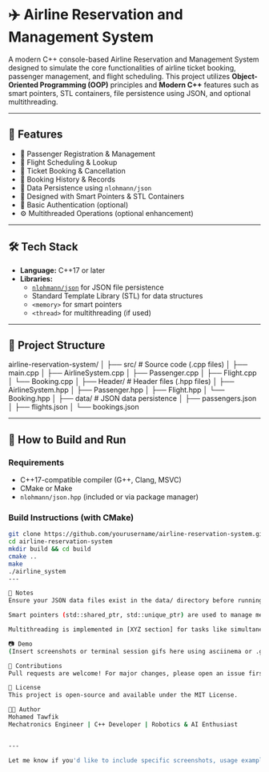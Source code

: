 # ✈️ Airline Reservation and Management System

A modern C++ console-based Airline Reservation and Management System designed to simulate the core functionalities of airline ticket booking, passenger management, and flight scheduling. This project utilizes **Object-Oriented Programming (OOP)** principles and **Modern C++** features such as smart pointers, STL containers, file persistence using JSON, and optional multithreading.

---

## 🚀 Features

- 🧳 Passenger Registration & Management
- 📅 Flight Scheduling & Lookup
- 🛫 Ticket Booking & Cancellation
- 📜 Booking History & Records
- 💾 Data Persistence using `nlohmann/json`
- 🧠 Designed with Smart Pointers & STL Containers
- 🔐 Basic Authentication (optional)
- ⚙️ Multithreaded Operations (optional enhancement)

---

## 🛠️ Tech Stack

- **Language:** C++17 or later
- **Libraries:**
  - [`nlohmann/json`](https://github.com/nlohmann/json) for JSON file persistence
  - Standard Template Library (STL) for data structures
  - `<memory>` for smart pointers
  - `<thread>` for multithreading (if used)

---

## 📁 Project Structure

airline-reservation-system/
│
├── src/ # Source code (.cpp files)
│ ├── main.cpp
│ ├── AirlineSystem.cpp
│ ├── Passenger.cpp
│ ├── Flight.cpp
│ └── Booking.cpp
│
├── Header/ # Header files (.hpp files)
│ ├── AirlineSystem.hpp
│ ├── Passenger.hpp
│ ├── Flight.hpp
│ └── Booking.hpp
│
├── data/ # JSON data persistence
│ ├── passengers.json
│ ├── flights.json
│ └── bookings.json


---

## 🧪 How to Build and Run

### Requirements

- C++17-compatible compiler (G++, Clang, MSVC)
- CMake or Make
- `nlohmann/json.hpp` (included or via package manager)

### Build Instructions (with CMake)

```bash
git clone https://github.com/yourusername/airline-reservation-system.git
cd airline-reservation-system
mkdir build && cd build
cmake ..
make
./airline_system
---

📌 Notes
Ensure your JSON data files exist in the data/ directory before running.

Smart pointers (std::shared_ptr, std::unique_ptr) are used to manage memory automatically.

Multithreading is implemented in [XYZ section] for tasks like simultaneous booking or data sync (if applicable).

📷 Demo
(Insert screenshots or terminal session gifs here using asciinema or .gif)

🤝 Contributions
Pull requests are welcome! For major changes, please open an issue first to discuss what you would like to change.

📄 License
This project is open-source and available under the MIT License.

👨‍💻 Author
Mohamed Tawfik
Mechatronics Engineer | C++ Developer | Robotics & AI Enthusiast


---

Let me know if you'd like to include specific screenshots, usage examples, or a license file as well!
